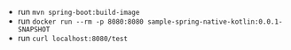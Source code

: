 - run `mvn spring-boot:build-image`
- run `docker run --rm -p 8080:8080 sample-spring-native-kotlin:0.0.1-SNAPSHOT`
- run `curl localhost:8080/test`
